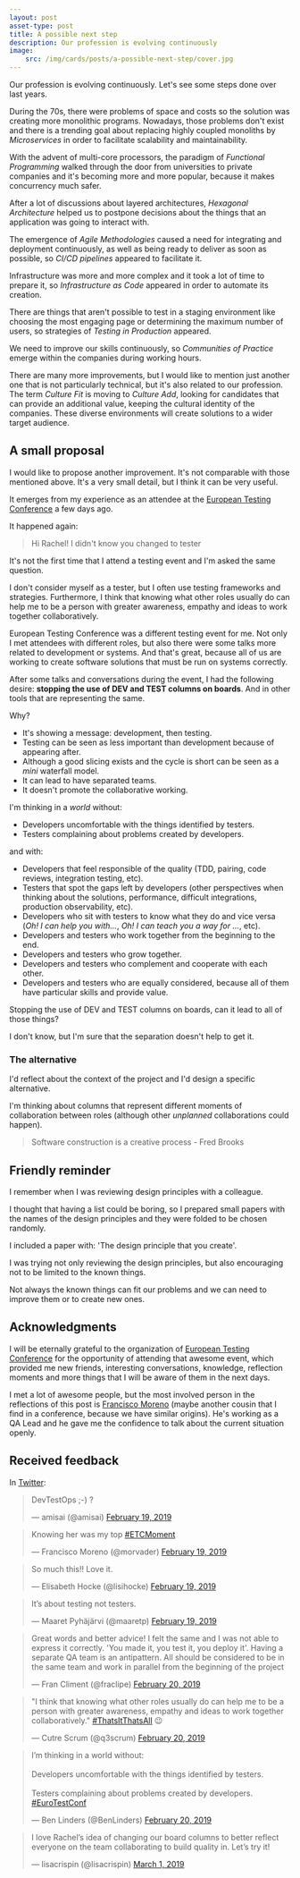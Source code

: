 ```yaml
---
layout: post
asset-type: post
title: A possible next step
description: Our profession is evolving continuously
image:
    src: /img/cards/posts/a-possible-next-step/cover.jpg
---
```


Our profession is evolving continuously. Let's see some steps done over last years.

During the 70s, there were problems of space and costs so the solution was creating more monolithic programs. Nowadays, those problems don't exist and there is a trending goal about replacing highly coupled monoliths by _Microservices_ in order to facilitate scalability and maintainability.

With the advent of multi-core processors, the paradigm of _Functional Programming_ walked through the door from universities to private companies and it's becoming more and more popular, because it makes concurrency much safer.

After a lot of discussions about layered architectures, _Hexagonal Architecture_ helped us to postpone decisions about the things that an application was going to interact with.

The emergence of _Agile Methodologies_ caused a need for integrating and deployment continuously, as well as being ready to deliver as soon as possible, so _CI/CD pipelines_ appeared to facilitate it.

Infrastructure was more and more complex and it took a lot of time to prepare it, so _Infrastructure as Code_ appeared in order to automate its creation.

There are things that aren't possible to test in a staging environment like choosing the most engaging page or determining the maximum number of users, so strategies of _Testing in Production_ appeared.

We need to improve our skills continuously, so _Communities of Practice_ emerge within the companies during working hours.

There are many more improvements, but I would like to mention just another one that is not particularly technical, but it's also related to our profession. The term _Culture Fit_ is moving to _Culture Add_, looking for candidates that can provide an additional value, keeping the cultural identity of the companies. These diverse environments will create solutions to a wider target audience.

## A small proposal

I would like to propose another improvement. It's not comparable with those mentioned above. It's a very small detail, but I think it can be very useful.

It emerges from my experience as an attendee at the [European Testing Conference](https://europeantestingconference.eu) a few days ago.

It happened again:

> Hi Rachel! I didn't know you changed to tester

It's not the first time that I attend a testing event and I'm asked the same question. 

I don't consider myself as a tester, but I often use testing frameworks and strategies. Furthermore, I think that knowing what other roles usually do can help me to be a person with greater awareness, empathy and ideas to work together collaboratively.

European Testing Conference was a different testing event for me. Not only I met attendees with different roles, but also there were some talks more related to development or systems. And that's great, because all of us are working to create software solutions that must be run on systems correctly.

After some talks and conversations during the event, I had the following desire: **stopping the use of DEV and TEST columns on boards**. And in other tools that are representing the same.

Why?

* It's showing a message: development, then testing.
* Testing can be seen as less important than development because of appearing after.
* Although a good slicing exists and the cycle is short can be seen as a _mini_ waterfall model.
* It can lead to have separated teams.
* It doesn't promote the collaborative working.

I'm thinking in a _world_ without:

* Developers uncomfortable with the things identified by testers.
* Testers complaining about problems created by developers.

and with:

* Developers that feel responsible of the quality (TDD, pairing, code reviews, integration testing, etc).
* Testers that spot the gaps left by developers (other perspectives when thinking about the solutions, performance, difficult integrations, production observability, etc).
* Developers who sit with testers to know what they do and vice versa (_Oh! I can help you with..._, _Oh! I can teach you a way for ..._, etc).
* Developers and testers who work together from the beginning to the end.
* Developers and testers who grow together.
* Developers and testers who complement and cooperate with each other.
* Developers and testers who are equally considered, because all of them have particular skills and provide value.

Stopping the use of DEV and TEST columns on boards, can it lead to all of those things?

I don't know, but I'm sure that the separation doesn't help to get it.

### The alternative

I'd reflect about the context of the project and I'd design a specific alternative.

I'm thinking about columns that represent different moments of collaboration between roles (although other _unplanned_ collaborations could happen). 

> Software construction is a creative process - Fred Brooks 

## Friendly reminder

I remember when I was reviewing design principles with a colleague.

I thought that having a list could be boring, so I prepared small papers with the names of the design principles and they were folded to be chosen randomly. 

I included a paper with: 'The design principle that you create'.

I was trying not only reviewing the design principles, but also encouraging not to be limited to the known things.

Not always the known things can fit our problems and we can need to improve them or to create new ones.

## Acknowledgments

I will be eternally grateful to the organization of [European Testing Conference](https://europeantestingconference.eu) for the opportunity of attending that awesome event, which provided me new friends, interesting conversations, knowledge, reflection moments and more things that I will be aware of them in the next days.

I met a lot of awesome people, but the most involved person in the reflections of this post is [Francisco Moreno](https://twitter.com/morvader) (maybe another cousin that I find in a conference, because we have similar origins). He's working as a QA Lead and he gave me the confidence to talk about the current situation openly.

## Received feedback

In [Twitter](https://twitter.com/bberrycarmen/status/1097833633275105282):

<blockquote class="twitter-tweet" data-conversation="none" data-lang="en"><p lang="da" dir="ltr">DevTestOps ;-) ?</p>&mdash; amisai (@amisai) <a href="https://twitter.com/amisai/status/1097845674870222851?ref_src=twsrc%5Etfw">February 19, 2019</a></blockquote>

<blockquote class="twitter-tweet" data-lang="en"><p lang="en" dir="ltr">Knowing her was my top <a href="https://twitter.com/hashtag/ETCMoment?src=hash&amp;ref_src=twsrc%5Etfw">#ETCMoment</a> </p>&mdash; Francisco Moreno (@morvader) <a href="https://twitter.com/morvader/status/1097858160856125441?ref_src=twsrc%5Etfw">February 19, 2019</a></blockquote>

<blockquote class="twitter-tweet" data-lang="en"><p lang="en" dir="ltr">So much this!! Love it. </p>&mdash; Elisabeth Hocke (@lisihocke) <a href="https://twitter.com/lisihocke/status/1097924838503731204?ref_src=twsrc%5Etfw">February 19, 2019</a></blockquote>

<blockquote class="twitter-tweet" data-lang="en"><p lang="en" dir="ltr">It’s about testing not testers. </p>&mdash; Maaret Pyhäjärvi (@maaretp) <a href="https://twitter.com/maaretp/status/1097959283512274945?ref_src=twsrc%5Etfw">February 19, 2019</a></blockquote>

<blockquote class="twitter-tweet" data-lang="en"><p lang="en" dir="ltr">Great words and better advice! I felt the same and I was not able to express it correctly. &#39;You made it, you test it, you deploy it&#39;. Having a separate QA team is an antipattern. All should be considered to be in the same team and work in parallel from the beginning of the project</p>&mdash; Fran Climent (@fraclipe) <a href="https://twitter.com/fraclipe/status/1098090551981813762?ref_src=twsrc%5Etfw">February 20, 2019</a></blockquote>

<blockquote class="twitter-tweet" data-lang="en"><p lang="en" dir="ltr">&quot;I think that knowing what other roles usually do can help me to be a person with greater awareness, empathy and ideas to work together collaboratively.&quot; <a href="https://twitter.com/hashtag/ThatsItThatsAll?src=hash&amp;ref_src=twsrc%5Etfw">#ThatsItThatsAll</a> 😉</p>&mdash; Cutre Scrum (@q3scrum) <a href="https://twitter.com/q3scrum/status/1098113142759063553?ref_src=twsrc%5Etfw">February 20, 2019</a></blockquote>

<blockquote class="twitter-tweet" data-lang="en"><p lang="en" dir="ltr">I’m thinking in a world without:<br><br> Developers uncomfortable with the things identified by testers.<br><br> Testers complaining about problems created by developers. <a href="https://twitter.com/hashtag/EuroTestConf?src=hash&amp;ref_src=twsrc%5Etfw">#EuroTestConf</a> </p>&mdash; Ben Linders (@BenLinders) <a href="https://twitter.com/BenLinders/status/1098221135668363264?ref_src=twsrc%5Etfw">February 20, 2019</a></blockquote>

<blockquote class="twitter-tweet" data-lang="en"><p lang="en" dir="ltr">I love Rachel’s idea of changing our board columns to better reflect everyone on the team collaborating to build quality in. Let’s try it! </p>&mdash; lisacrispin (@lisacrispin) <a href="https://twitter.com/lisacrispin/status/1101463721099051008?ref_src=twsrc%5Etfw">March 1, 2019</a></blockquote>

<script async src="https://platform.twitter.com/widgets.js" charset="utf-8"></script>
